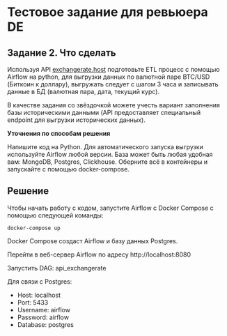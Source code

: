 # Тестовое задание для ревьюера DE

## Задание 2. Что сделать

Используя API [exchangerate.host](https://exchangerate.host/) подготовьте ETL процесс с помощью Airflow на python, для выгрузки данных по валютной паре BTC/USD (Биткоин к доллару), выгружать следует с шагом 3 часа и записывать данные в БД (валютная пара, дата, текущий курс).

В качестве задания со звёздочкой можете учесть вариант заполнения базы историческими данными (API предоставляет специальный endpoint для выгрузки исторических данных).

**Уточнения по способам решения**

Напишите код на Python.
Для автоматического запуска выгрузки используйте Airflow любой версии.
База может быть любая удобная вам: MongoDB, Postgres, Clickhouse.
Оберните всё в контейнеры и запускайте с помощью docker-compose.

## Решение

Чтобы начать работу с кодом, запустите Airflow с Docker Compose с помощью следующей команды:

```
docker-compose up 
```

Docker Compose создаст Airflow и базу данных Postgres.

Перейти в веб-сервер Airflow по адресу http://localhost:8080

Запустить DAG: api_exchangerate

Для связи с Postgres:
- Host: localhost
- Port: 5433
- Username: airflow
- Password: airflow
- Database: postgres
